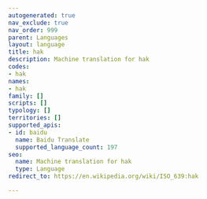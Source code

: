 ```yaml
---
autogenerated: true
nav_exclude: true
nav_order: 999
parent: Languages
layout: language
title: hak
description: Machine translation for hak
codes:
- hak
names:
- hak
family: []
scripts: []
typology: []
territories: []
supported_apis:
- id: baidu
  name: Baidu Translate
  supported_language_count: 197
seo:
  name: Machine translation for hak
  type: Language
redirect_to: https://en.wikipedia.org/wiki/ISO_639:hak

---
```



